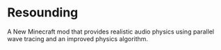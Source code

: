 # Resounding
A New Minecraft mod that provides realistic audio physics using parallel wave tracing and an improved physics algorithm.
